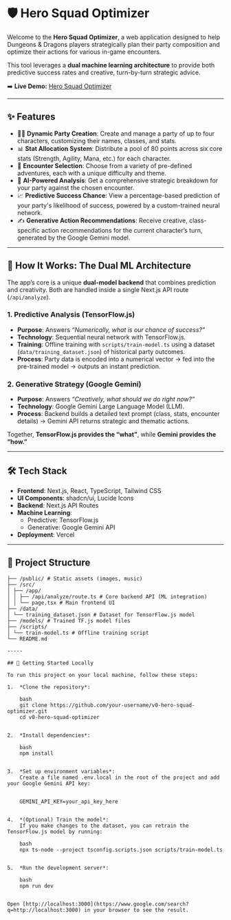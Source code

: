 # 🛡️ Hero Squad Optimizer

Welcome to the **Hero Squad Optimizer**, a web application designed to help Dungeons & Dragons players strategically plan their party composition and optimize their actions for various in-game encounters.  

This tool leverages a **dual machine learning architecture** to provide both predictive success rates and creative, turn-by-turn strategic advice.  

➡️ **Live Demo:** [Hero Squad Optimizer](https://v0-hero-squad-optimizer.vercel.app/)

---

## ✨ Features

- 🧙‍♂️ **Dynamic Party Creation**: Create and manage a party of up to four characters, customizing their names, classes, and stats.  
- 📊 **Stat Allocation System**: Distribute a pool of 80 points across six core stats (Strength, Agility, Mana, etc.) for each character.  
- 🐉 **Encounter Selection**: Choose from a variety of pre-defined adventures, each with a unique difficulty and theme.  
- 🤖 **AI-Powered Analysis**: Get a comprehensive strategic breakdown for your party against the chosen encounter.  
- 📈 **Predictive Success Chance**: View a percentage-based prediction of your party's likelihood of success, powered by a custom-trained neural network.  
- ✍️ **Generative Action Recommendations**: Receive creative, class-specific action recommendations for the current character’s turn, generated by the Google Gemini model.  

---

## 🧠 How It Works: The Dual ML Architecture

The app’s core is a unique **dual-model backend** that combines prediction and creativity. Both are handled inside a single Next.js API route (`/api/analyze`).

### 1. Predictive Analysis (TensorFlow.js)
- **Purpose**: Answers *“Numerically, what is our chance of success?”*  
- **Technology**: Sequential neural network with TensorFlow.js.  
- **Training**: Offline training with `scripts/train-model.ts` using a dataset (`data/training_dataset.json`) of historical party outcomes.  
- **Process**: Party data is encoded into a numerical vector → fed into the pre-trained model → outputs an instant prediction.

### 2. Generative Strategy (Google Gemini)
- **Purpose**: Answers *“Creatively, what should we do right now?”*  
- **Technology**: Google Gemini Large Language Model (LLM).  
- **Process**: Backend builds a detailed text prompt (class, stats, encounter details) → Gemini API returns strategic and thematic actions.  

Together, **TensorFlow.js provides the “what”**, while **Gemini provides the “how.”**

---

## 🛠️ Tech Stack

- **Frontend**: Next.js, React, TypeScript, Tailwind CSS  
- **UI Components**: shadcn/ui, Lucide Icons  
- **Backend**: Next.js API Routes  
- **Machine Learning**:  
  - Predictive: TensorFlow.js  
  - Generative: Google Gemini API  
- **Deployment**: Vercel  

---

## 📂 Project Structure

~~~~~
├── /public/ # Static assets (images, music)
├── /src/
│ ├── /app/
│ │ ├── /api/analyze/route.ts # Core backend API (ML integration)
│ │ └── page.tsx # Main frontend UI
├── /data/
│ └── training_dataset.json # Dataset for TensorFlow.js model
├── /models/ # Trained TF.js model files
├── /scripts/
│ └── train-model.ts # Offline training script
└── README.md

-----

## 🚀 Getting Started Locally

To run this project on your local machine, follow these steps:

1.  *Clone the repository*:

    bash
    git clone https://github.com/your-username/v0-hero-squad-optimizer.git
    cd v0-hero-squad-optimizer
    

2.  *Install dependencies*:

    bash
    npm install
    

3.  *Set up environment variables*:
    Create a file named .env.local in the root of the project and add your Google Gemini API key:

    
    GEMINI_API_KEY=your_api_key_here
    

4.  *(Optional) Train the model*:
    If you make changes to the dataset, you can retrain the TensorFlow.js model by running:

    bash
    npx ts-node --project tsconfig.scripts.json scripts/train-model.ts
    

5.  *Run the development server*:

    bash
    npm run dev
    

Open [http://localhost:3000](https://www.google.com/search?q=http://localhost:3000) in your browser to see the result.
